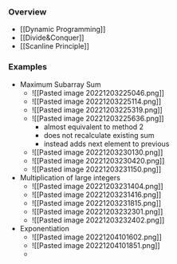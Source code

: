 ### Overview
+ [[Dynamic Programming]]
+ [[Divide&Conquer]]
+ [[Scanline Principle]]

### Examples
+ Maximum Subarray Sum
	+ ![[Pasted image 20221203225046.png]]
	+ ![[Pasted image 20221203225114.png]]
	+ ![[Pasted image 20221203225319.png]]
	+ ![[Pasted image 20221203225636.png]]
		+ almost equivalent to method 2
		+ does not recalculate existing sum
		+ instead adds next element to previous
	+ ![[Pasted image 20221203230130.png]]
	+ ![[Pasted image 20221203230420.png]]
	+ ![[Pasted image 20221203231150.png]]
+ Multiplication of large integers
	+ ![[Pasted image 20221203231404.png]]
	+ ![[Pasted image 20221203231416.png]]
	+ ![[Pasted image 20221203231815.png]]
	+ ![[Pasted image 20221203232301.png]]
	+ ![[Pasted image 20221203232402.png]]
+ Exponentiation
	+ ![[Pasted image 20221204101602.png]]
	+ ![[Pasted image 20221204101851.png]]
	+ 
